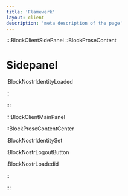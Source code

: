 ```yaml
---
title: 'Flamewerk'
layout: client
description: 'meta description of the page'
---
```


:::BlockClientSidePanel
::BlockProseContent
# Sidepanel

:BlockNostrIdentityLoaded


::

:::

:::BlockClientMainPanel
    




::BlockProseContentCenter
  

:BlockNostrIdentitySet

:BlockNostrLogoutButton

:BlockNostrLoadedid


::


:::

